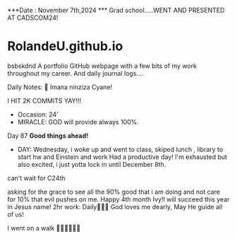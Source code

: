 ***Date : November 7th,2024 *** Grad school.....WENT AND PRESENTED AT CADSCOM24!
# RolandeU.github.io
bsbskdnd
A portfolio GitHub webpage with a few bits of my work throughout my career. And daily journal logs....

Daily Notes:
💚 Imana ninziza Cyane! 

I HIT 2K COMMITS YAY!!!

- Occasion: 24'
- MIRACLE: GOD will provide always 100%.

Day 87 **Good things ahead!** 
- DAY: Wednesday, i woke up and went to class, skiped lunch , library to start hw and Einstein and work
Had a productive day! I'm exhausted but also excited, i just yotta lock in until December 8th.

can't wait for C24th

asking for the grace to see all the 90% good that i am doing and not care for 10% that evil pushes on me. Happy 4th month Ivy!I will succeed this year in Jesus name!
2hr work: Daily💚💚💚
God loves me dearly, May He guide all of  us!

I went on a walk 💚💚💚💚💚💚
